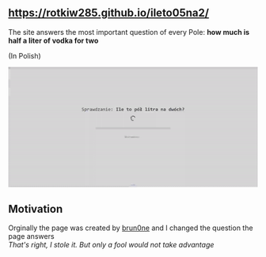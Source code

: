 ## https://rotkiw285.github.io/ileto05na2/
The site answers the most important question of every Pole: **how much is half a liter of vodka for two**

(In Polish)

![Website Showcase](showcase.gif)

## Motivation
Orginally the page was created by <a href="https://github.com/brun0ne/ktopytal.info">brun0ne</a> and I changed the question the page answers<br>
*That's right, I stole it. But only a fool would not take advantage*
